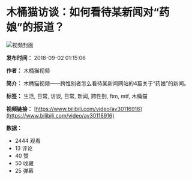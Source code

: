 # 木桶猫访谈：如何看待某新闻对“药娘”的报道？

![视频封面](//i0.hdslb.com/bfs/archive/efe8c4eec9eb61b99daab482fac94bd231f7faa1.jpg@518w_290h_1c_!web-video-share-cover.webp)

**发布时间：** 2018-09-02 01:15:06

**作者：** 木桶猫视频

**简介：** 木桶猫视频——跨性别者怎么看待某新闻网站的4篇关于“药娘”的新闻。

**标签：** 生活, 日常, 访谈, 日常, 新闻, 跨性别, ftm, mtf, 木桶猫

**视频链接：** [https://www.bilibili.com/video/av30116916](https://www.bilibili.com/video/av30116916)

**数据：**

*   2444 观看
*   13 评论
*   40 赞
*   50 收藏
*   25 弹幕
